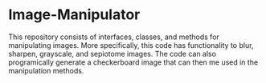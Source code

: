 # Image-Manipulator
This repository consists of interfaces, classes, and methods for manipulating images.
More specifically, this code has functionality to blur, sharpen, grayscale, and sepiotome images.
The code can also programically generate a checkerboard image that can then me used in the manipulation methods.
